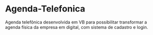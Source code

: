 # Agenda-Telefonica
Agenda telefônica desenvolvida em VB para possibilitar transformar a agenda física da empresa em digital, com sistema de cadastro e login.
